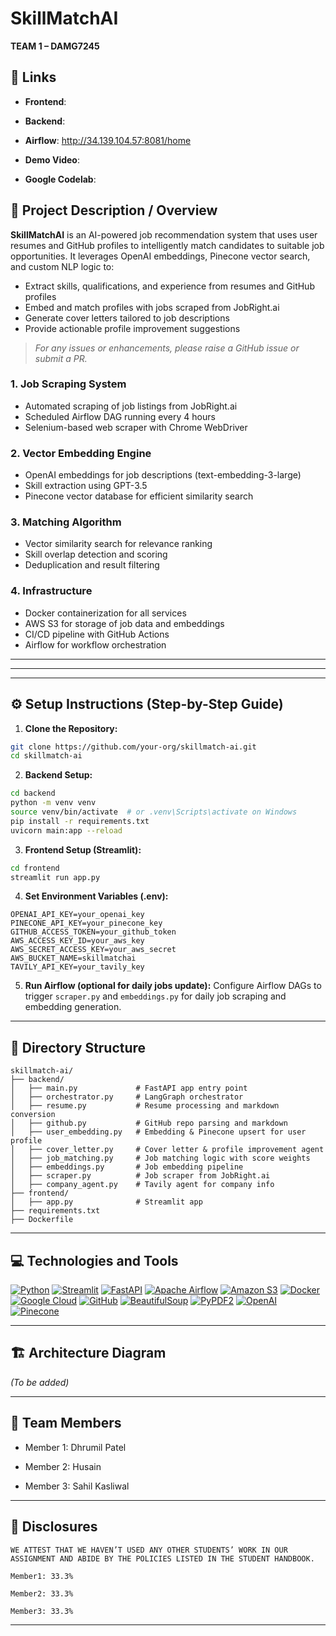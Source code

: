 # SkillMatchAI
**TEAM 1 – DAMG7245**

## 🔗 Links

- **Frontend**: 

- **Backend**: 

- **Airflow**: http://34.139.104.57:8081/home

- **Demo Video**: 

- **Google Codelab**: 

## 📘 Project Description / Overview
**SkillMatchAI** is an AI-powered job recommendation system that uses user resumes and GitHub profiles to intelligently match candidates to suitable job opportunities. It leverages OpenAI embeddings, Pinecone vector search, and custom NLP logic to:

- Extract skills, qualifications, and experience from resumes and GitHub profiles
- Embed and match profiles with jobs scraped from JobRight.ai
- Generate cover letters tailored to job descriptions
- Provide actionable profile improvement suggestions
> *For any issues or enhancements, please raise a GitHub issue or submit a PR.*
### 1. Job Scraping System
- Automated scraping of job listings from JobRight.ai
- Scheduled Airflow DAG running every 4 hours
- Selenium-based web scraper with Chrome WebDriver

### 2. Vector Embedding Engine
- OpenAI embeddings for job descriptions (text-embedding-3-large)
- Skill extraction using GPT-3.5
- Pinecone vector database for efficient similarity search

### 3. Matching Algorithm
- Vector similarity search for relevance ranking
- Skill overlap detection and scoring
- Deduplication and result filtering

### 4. Infrastructure
- Docker containerization for all services
- AWS S3 for storage of job data and embeddings
- CI/CD pipeline with GitHub Actions
- Airflow for workflow orchestration
---



---



---

## ⚙️ Setup Instructions (Step-by-Step Guide)
1. **Clone the Repository:**
```bash
git clone https://github.com/your-org/skillmatch-ai.git
cd skillmatch-ai
```

2. **Backend Setup:**
```bash
cd backend
python -m venv venv
source venv/bin/activate  # or .venv\Scripts\activate on Windows
pip install -r requirements.txt
uvicorn main:app --reload
```

3. **Frontend Setup (Streamlit):**
```bash
cd frontend
streamlit run app.py
```

4. **Set Environment Variables (.env):**
```env
OPENAI_API_KEY=your_openai_key
PINECONE_API_KEY=your_pinecone_key
GITHUB_ACCESS_TOKEN=your_github_token
AWS_ACCESS_KEY_ID=your_aws_key
AWS_SECRET_ACCESS_KEY=your_aws_secret
AWS_BUCKET_NAME=skillmatchai
TAVILY_API_KEY=your_tavily_key
```

5. **Run Airflow (optional for daily jobs update):**
Configure Airflow DAGs to trigger `scraper.py` and `embeddings.py` for daily job scraping and embedding generation.

---

## 📂 Directory Structure
```
skillmatch-ai/
├── backend/
│   ├── main.py             # FastAPI app entry point
│   ├── orchestrator.py     # LangGraph orchestrator
│   ├── resume.py           # Resume processing and markdown conversion
│   ├── github.py           # GitHub repo parsing and markdown
│   ├── user_embedding.py   # Embedding & Pinecone upsert for user profile
│   ├── cover_letter.py     # Cover letter & profile improvement agent
│   ├── job_matching.py     # Job matching logic with score weights
│   ├── embeddings.py       # Job embedding pipeline
│   ├── scraper.py          # Job scraper from JobRight.ai
│   ├── company_agent.py    # Tavily agent for company info
├── frontend/
│   ├── app.py              # Streamlit app
├── requirements.txt
├── Dockerfile
```

---

## 💻 Technologies and Tools

[![Python](https://img.shields.io/badge/Python-FFD43B?style=for-the-badge&logo=python&logoColor=blue)](https://www.python.org/)
[![Streamlit](https://img.shields.io/badge/Streamlit-FF4B4B?style=for-the-badge&logo=Streamlit&logoColor=white)](https://streamlit.io/)
[![FastAPI](https://img.shields.io/badge/fastapi-109989?style=for-the-badge&logo=FASTAPI&logoColor=white)](https://fastapi.tiangolo.com/)
[![Apache Airflow](https://img.shields.io/badge/Airflow-017CEE?style=for-the-badge&logo=Apache%20Airflow&logoColor=white)](https://airflow.apache.org/)
[![Amazon S3](https://img.shields.io/badge/AWS_S3-FF9900?style=for-the-badge&logo=amazonaws&logoColor=white)](https://aws.amazon.com/s3/)
[![Docker](https://img.shields.io/badge/Docker-%232496ED?style=for-the-badge&logo=Docker&color=blue&logoColor=white)](https://www.docker.com)
[![Google Cloud](https://img.shields.io/badge/Google_Cloud-%234285F4.svg?style=for-the-badge&logo=google-cloud&logoColor=white)](https://cloud.google.com)
[![GitHub](https://img.shields.io/badge/GitHub-100000?style=for-the-badge&logo=github&logoColor=white)](https://github.com/)
[![BeautifulSoup](https://img.shields.io/badge/BeautifulSoup-8A4182?style=for-the-badge&logo=python&logoColor=white)](https://www.crummy.com/software/BeautifulSoup/)
[![PyPDF2](https://img.shields.io/badge/PyPDF2-3776AB?style=for-the-badge&logo=python&logoColor=white)](https://pypi.org/project/PyPDF2/)
[![OpenAI](https://img.shields.io/badge/OpenAI-412991?style=for-the-badge&logo=openai&logoColor=white)](https://platform.openai.com/)
[![Pinecone](https://img.shields.io/badge/Pinecone-0A2239?style=for-the-badge&logoColor=white)](https://www.pinecone.io/)

---

## 🏗 Architecture Diagram
*(To be added)*

---

## 👥 Team Members

- Member 1: Dhrumil Patel
  
- Member 2: Husain
  
- Member 3: Sahil Kasliwal

---

## 📜 Disclosures
```
WE ATTEST THAT WE HAVEN’T USED ANY OTHER STUDENTS’ WORK IN OUR ASSIGNMENT AND ABIDE BY THE POLICIES LISTED IN THE STUDENT HANDBOOK.

Member1: 33.3%  

Member2: 33.3% 

Member3: 33.3%
```

---







